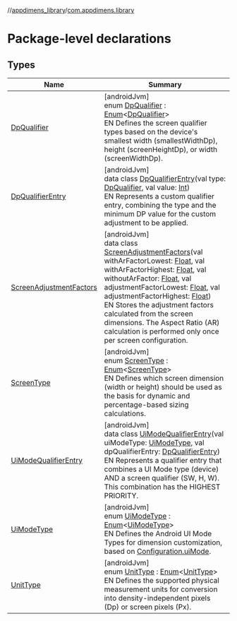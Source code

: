 //[appdimens_library](../../index.md)/[com.appdimens.library](index.md)

# Package-level declarations

## Types

| Name | Summary |
|---|---|
| [DpQualifier](-dp-qualifier/index.md) | [androidJvm]<br>enum [DpQualifier](-dp-qualifier/index.md) : [Enum](https://kotlinlang.org/api/core/kotlin-stdlib/kotlin/-enum/index.html)&lt;[DpQualifier](-dp-qualifier/index.md)&gt; <br>EN Defines the screen qualifier types based on the device's smallest width (smallestWidthDp), height (screenHeightDp), or width (screenWidthDp). |
| [DpQualifierEntry](-dp-qualifier-entry/index.md) | [androidJvm]<br>data class [DpQualifierEntry](-dp-qualifier-entry/index.md)(val type: [DpQualifier](-dp-qualifier/index.md), val value: [Int](https://kotlinlang.org/api/core/kotlin-stdlib/kotlin/-int/index.html))<br>EN Represents a custom qualifier entry, combining the type and the minimum DP value for the custom adjustment to be applied. |
| [ScreenAdjustmentFactors](-screen-adjustment-factors/index.md) | [androidJvm]<br>data class [ScreenAdjustmentFactors](-screen-adjustment-factors/index.md)(val withArFactorLowest: [Float](https://kotlinlang.org/api/core/kotlin-stdlib/kotlin/-float/index.html), val withArFactorHighest: [Float](https://kotlinlang.org/api/core/kotlin-stdlib/kotlin/-float/index.html), val withoutArFactor: [Float](https://kotlinlang.org/api/core/kotlin-stdlib/kotlin/-float/index.html), val adjustmentFactorLowest: [Float](https://kotlinlang.org/api/core/kotlin-stdlib/kotlin/-float/index.html), val adjustmentFactorHighest: [Float](https://kotlinlang.org/api/core/kotlin-stdlib/kotlin/-float/index.html))<br>EN Stores the adjustment factors calculated from the screen dimensions. The Aspect Ratio (AR) calculation is performed only once per screen configuration. |
| [ScreenType](-screen-type/index.md) | [androidJvm]<br>enum [ScreenType](-screen-type/index.md) : [Enum](https://kotlinlang.org/api/core/kotlin-stdlib/kotlin/-enum/index.html)&lt;[ScreenType](-screen-type/index.md)&gt; <br>EN Defines which screen dimension (width or height) should be used as the basis for dynamic and percentage-based sizing calculations. |
| [UiModeQualifierEntry](-ui-mode-qualifier-entry/index.md) | [androidJvm]<br>data class [UiModeQualifierEntry](-ui-mode-qualifier-entry/index.md)(val uiModeType: [UiModeType](-ui-mode-type/index.md), val dpQualifierEntry: [DpQualifierEntry](-dp-qualifier-entry/index.md))<br>EN Represents a qualifier entry that combines a UI Mode type (device) AND a screen qualifier (SW, H, W). This combination has the HIGHEST PRIORITY. |
| [UiModeType](-ui-mode-type/index.md) | [androidJvm]<br>enum [UiModeType](-ui-mode-type/index.md) : [Enum](https://kotlinlang.org/api/core/kotlin-stdlib/kotlin/-enum/index.html)&lt;[UiModeType](-ui-mode-type/index.md)&gt; <br>EN Defines the Android UI Mode Types for dimension customization, based on [Configuration.uiMode](https://developer.android.com/reference/kotlin/android/content/res/Configuration.html#uimode). |
| [UnitType](-unit-type/index.md) | [androidJvm]<br>enum [UnitType](-unit-type/index.md) : [Enum](https://kotlinlang.org/api/core/kotlin-stdlib/kotlin/-enum/index.html)&lt;[UnitType](-unit-type/index.md)&gt; <br>EN Defines the supported physical measurement units for conversion into density-independent pixels (Dp) or screen pixels (Px). |